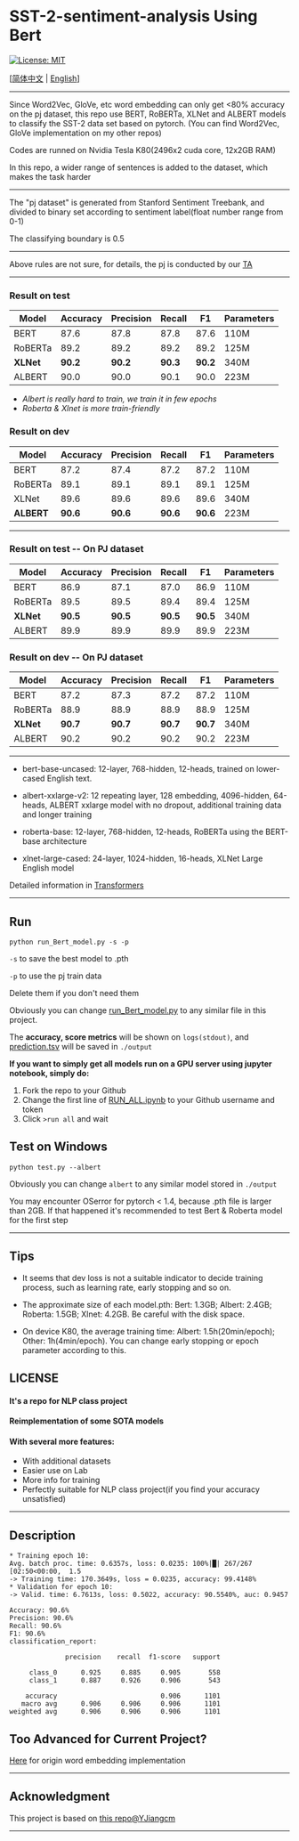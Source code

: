# SST-2-sentiment-analysis Using Bert

[![License: MIT](https://img.shields.io/badge/License-MIT-yellow.svg)](https://opensource.org/licenses/MIT)

[[简体中文](README_zh.md) | [English](README.md)]

---

Since Word2Vec, GloVe, etc word embedding can only get <80% accuracy on the pj dataset, this repo
use BERT, RoBERTa, XLNet and ALBERT models to classify the SST-2 data set based on pytorch.
(You can find Word2Vec, GloVe implementation on my other repos)

Codes are runned on Nvidia Tesla K80(2496x2 cuda core, 12x2GB RAM)

In this repo, a wider range of sentences is added to the dataset, which makes the task harder

---

The "pj dataset" is generated from Stanford Sentiment Treebank,
and divided to binary set according to sentiment label(float number range from 0-1)

The classifying boundary is 0.5

---

Above rules are not sure, for details, the pj is conducted by our [TA](https://github.com/txsun1997)

---

### Result on test
 Model | Accuracy | Precision	| Recall | F1 | Parameters |
 ----   | -----  |----- |----- |----- |----- 
 BERT   | 87.6 | 87.8 | 87.8 | 87.6 | 110M |
RoBERTa	| 89.2 | 89.2 | 89.2 | 89.2 | 125M |
**XLNet** | **90.2** | **90.2** | **90.3** | **90.2** | 340M |
ALBERT | 90.0 | 90.0 | 90.1 | 90.0 | 223M |

* *Albert is really hard to train, we train it in few epochs*
* *Roberta & Xlnet is more train-friendly*

### Result on dev
 Model | Accuracy | Precision	| Recall | F1 | Parameters |
 ----   | -----  |----- |----- |----- |----- 
 BERT   | 87.2 | 87.4 | 87.2 | 87.2 | 110M |
RoBERTa	| 89.1 | 89.1 | 89.1 | 89.1 | 125M |
XLNet   | 89.6 | 89.6 | 89.6 | 89.6 | 340M |
**ALBERT** | **90.6** | **90.6** | **90.6** | **90.6** | 223M |

---

### Result on test -- On PJ dataset
 Model | Accuracy | Precision	| Recall | F1 | Parameters |
 ----   | -----  |----- |----- |----- |----- 
 BERT   | 86.9 | 87.1 | 87.0 | 86.9 | 110M |
RoBERTa	| 89.5 | 89.5 | 89.4 | 89.4 | 125M |
**XLNet**	| **90.5** | **90.5** | **90.5** | **90.5** | 340M |
ALBERT	| 89.9 | 89.9 | 89.9 | 89.9 | 223M |

### Result on dev -- On PJ dataset
 Model | Accuracy | Precision	| Recall | F1 | Parameters |
 ----   | -----  |----- |----- |----- |----- 
 BERT   | 87.2  | 87.3  | 87.2	| 87.2 | 110M |
RoBERTa	| 88.9 | 88.9 | 88.9 | 88.9 | 125M |
**XLNet**	| **90.7** | **90.7** | **90.7** | **90.7** | 340M |
ALBERT	| 90.2 | 90.2 | 90.2 | 90.2 | 223M |

---

* bert-base-uncased: 12-layer, 768-hidden, 12-heads, trained on lower-cased English text.
* albert-xxlarge-v2: 12 repeating layer, 128 embedding, 4096-hidden, 64-heads, 
  ALBERT xxlarge model with no dropout, additional training data and longer training
  
* roberta-base: 12-layer, 768-hidden, 12-heads, RoBERTa using the BERT-base architecture
* xlnet-large-cased: 24-layer, 1024-hidden, 16-heads, XLNet Large English model

Detailed information in [Transformers](https://huggingface.co/transformers/pretrained_models.html)

---

## Run
```
python run_Bert_model.py -s -p
```
```-s```  to save the best model to .pth

```-p```  to use the pj train data

Delete them if you don't need them

Obviously you can change [run_Bert_model.py](run_Bert_model.py) to any similar file in this project.

The **accuracy, score metrics** will be shown on ```logs(stdout)```, and [prediction.tsv](./output/Bert/prediction.tsv) will be saved in ```./output```

**If you want to simply get all models run on a GPU server using jupyter notebook, simply do:**
1. Fork the repo to your Github
2. Change the first line of [RUN_ALL.ipynb](RUN_ALL.ipynb) to your Github username and token
3. Click ```>run all``` and wait

## Test on Windows
```
python test.py --albert
```
Obviously you can change ```albert``` to any similar model stored in ```./output```

You may encounter OSerror for pytorch < 1.4, because .pth file is larger than 2GB.
If that happened it's recommended to test Bert & Roberta model for the first step 

---

## Tips
* It seems that dev loss is not a suitable indicator to decide training process, 
such as learning rate, early stopping and so on.
  
* The approximate size of each model.pth: Bert: 1.3GB; Albert: 2.4GB; Roberta: 1.5GB; Xlnet: 4.2GB. 
Be careful with the disk space.
  
* On device K80, the average training time: Albert: 1.5h(20min/epoch); Other: 1h(4min/epoch).
You can change early stopping or epoch parameter according to this.

## LICENSE
#### It's a repo for NLP class project
#### Reimplementation of some SOTA models
#### With several more features:
* With additional datasets
* Easier use on Lab
* More info for training
* Perfectly suitable for NLP class project(if you find your accuracy unsatisfied)

---

## Description

```
* Training epoch 10:
Avg. batch proc. time: 0.6357s, loss: 0.0235: 100%|█| 267/267 [02:50<00:00,  1.5
-> Training time: 170.3649s, loss = 0.0235, accuracy: 99.4148%
* Validation for epoch 10:
-> Valid. time: 6.7613s, loss: 0.5022, accuracy: 90.5540%, auc: 0.9457

Accuracy: 90.6%
Precision: 90.6%
Recall: 90.6%
F1: 90.6%
classification_report:

              precision    recall  f1-score   support

     class_0      0.925     0.885     0.905       558
     class_1      0.887     0.926     0.906       543

    accuracy                          0.906      1101
   macro avg      0.906     0.906     0.906      1101
weighted avg      0.906     0.906     0.906      1101
```

## Too Advanced for Current Project?
[Here](https://github.com/ojipadeson/Word-Embedding-SST) for origin word embedding implementation

---

## Acknowledgment

This project is based on [this repo@YJiangcm](https://github.com/YJiangcm/SST-2-sentiment-analysis)

---